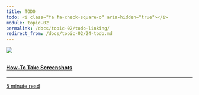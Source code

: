 ```yaml
---
title: TODO
todo: <i class="fa fa-check-square-o" aria-hidden="true"></i>
module: topic-02
permalink: /docs/topic-02/todo-linking/
redirect_from: /docs/topic-02/24-todo.md
---
```


<div class="row text-center">
    <div class="col-lg-4">
        <div class="bs-component">
          <div class="list-group">
              <a href="http://laptops.reviewed.com/content/how-to-take-a-screenshot-on-mac-and-pc" target="_blank" class="list-group-item">
                <img src="../img/hw-icon-screenshot.svg" style="max-height: 100px; margin: auto; margin-bottom: 10px;" />
                  <h4 class="list-group-item-heading">How-To Take Screenshots</h4>
                  <hr>
                  <p class="list-group-item-text"><i class="fa fa-clock-o" aria-hidden="true"></i> 5 minute read</p>
              </a>
            </div>
        </div>
    </div>
</div>
